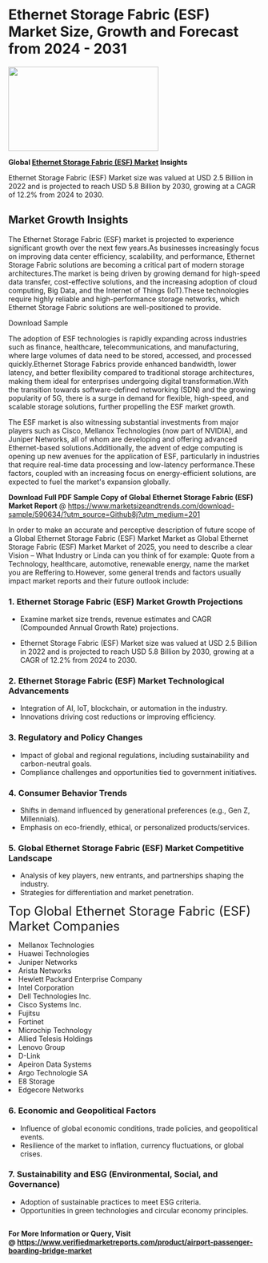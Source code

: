 <H1>Ethernet Storage Fabric (ESF) Market Size, Growth and Forecast from 2024 - 2031</H1><img class="aligncenter size-medium wp-image-584254" src="https://thirdeyenews.in/wp-content/uploads/2024/09/Global-Market-Research-300x168.jpeg" alt="" width="300" height="168" /><p><strong>Global&nbsp;<a href="https://www.marketsizeandtrends.com/download-sample/590634/?utm_source=Github8j?utm_medium=201">Ethernet Storage Fabric (ESF) Market</a> Insights</strong></p><p>Ethernet Storage Fabric (ESF) Market size was valued at USD 2.5 Billion in 2022 and is projected to reach USD 5.8 Billion by 2030, growing at a CAGR of 12.2% from 2024 to 2030.</p><p><h2>Market Growth Insights</h2> <p>The Ethernet Storage Fabric (ESF) market is projected to experience significant growth over the next few years.As businesses increasingly focus on improving data center efficiency, scalability, and performance, Ethernet Storage Fabric solutions are becoming a critical part of modern storage architectures.The market is being driven by growing demand for high-speed data transfer, cost-effective solutions, and the increasing adoption of cloud computing, Big Data, and the Internet of Things (IoT).These technologies require highly reliable and high-performance storage networks, which Ethernet Storage Fabric solutions are well-positioned to provide.</p> <p>Download Sample</p> <p>The adoption of ESF technologies is rapidly expanding across industries such as finance, healthcare, telecommunications, and manufacturing, where large volumes of data need to be stored, accessed, and processed quickly.Ethernet Storage Fabrics provide enhanced bandwidth, lower latency, and better flexibility compared to traditional storage architectures, making them ideal for enterprises undergoing digital transformation.With the transition towards software-defined networking (SDN) and the growing popularity of 5G, there is a surge in demand for flexible, high-speed, and scalable storage solutions, further propelling the ESF market growth.</p> <p>The ESF market is also witnessing substantial investments from major players such as Cisco, Mellanox Technologies (now part of NVIDIA), and Juniper Networks, all of whom are developing and offering advanced Ethernet-based solutions.Additionally, the advent of edge computing is opening up new avenues for the application of ESF, particularly in industries that require real-time data processing and low-latency performance.These factors, coupled with an increasing focus on energy-efficient solutions, are expected to fuel the market's expansion globally.</p> <p></p><p><span class=""><strong>Download Full PDF Sample Copy of Global Ethernet Storage Fabric (ESF) Market Report</strong> @ <a href="https://www.marketsizeandtrends.com/download-sample/590634/?utm_source=Github8j?utm_medium=201" target="_blank">https://www.marketsizeandtrends.com/download-sample/590634/?utm_source=Github8j?utm_medium=201</a></span></p><p>In order to make an accurate and perceptive description of future scope of a Global&nbsp;Ethernet Storage Fabric (ESF) Market Market as Global&nbsp;Ethernet Storage Fabric (ESF) Market Market of 2025, you need to describe a clear Vision &ndash; What Industry or Linda can you think of for example: Quote from a Technology, healthcare, automotive, renewable energy, name the market you are Reffering to.However, some general trends and factors usually impact market reports and their future outlook include:</p><h3>1.&nbsp;<strong>Ethernet Storage Fabric (ESF) Market Growth Projections</strong></h3><ul><li>Examine market size trends, revenue estimates and CAGR (Compounded Annual Growth Rate) projections.</li><li><p>Ethernet Storage Fabric (ESF) Market size was valued at USD 2.5 Billion in 2022 and is projected to reach USD 5.8 Billion by 2030, growing at a CAGR of 12.2% from 2024 to 2030.</p></li></ul><h3>2.&nbsp;<strong>Ethernet Storage Fabric (ESF) Market Technological Advancements</strong></h3><ul><li>Integration of AI, IoT, blockchain, or automation in the industry.</li><li>Innovations driving cost reductions or improving efficiency.</li></ul><h3>3.&nbsp;<strong>Regulatory and Policy Changes</strong></h3><ul><li>Impact of global and regional regulations, including sustainability and carbon-neutral goals.</li><li>Compliance challenges and opportunities tied to government initiatives.</li></ul><h3>4.&nbsp;<strong>Consumer Behavior Trends</strong></h3><ul><li>Shifts in demand influenced by generational preferences (e.g., Gen Z, Millennials).</li><li>Emphasis on eco-friendly, ethical, or personalized products/services.</li></ul><h3>5.&nbsp;<strong>Global Ethernet Storage Fabric (ESF) Market Competitive Landscape</strong></h3><ul><li>Analysis of key players, new entrants, and partnerships shaping the industry.</li><li>Strategies for differentiation and market penetration.</li></ul><p data-pm-slice="1 1 []"><span style="color: inherit; font-family: inherit; font-size: 25px;">Top Global Ethernet Storage Fabric (ESF) Market Companies</span></p><div class="" data-test-id=""><p><li>Mellanox Technologies</li><li> Huawei Technologies</li><li> Juniper Networks</li><li> Arista Networks</li><li> Hewlett Packard Enterprise Company</li><li> Intel Corporation</li><li> Dell Technologies Inc.</li><li> Cisco Systems Inc.</li><li> Fujitsu</li><li> Fortinet</li><li> Microchip Technology</li><li> Allied Telesis Holdings</li><li> Lenovo Group</li><li> D-Link</li><li> Apeiron Data Systems</li><li> Argo Technologie SA</li><li> E8 Storage</li><li> Edgecore Networks</li></p></div><h3>6.&nbsp;<strong>Economic and Geopolitical Factors</strong></h3><ul><li>Influence of global economic conditions, trade policies, and geopolitical events.</li><li>Resilience of the market to inflation, currency fluctuations, or global crises.</li></ul><h3>7.&nbsp;<strong>Sustainability and ESG (Environmental, Social, and Governance)</strong></h3><ul><li>Adoption of sustainable practices to meet ESG criteria.</li><li>Opportunities in green technologies and circular economy principles.</li></ul><h2><strong style="font-size: 14px;">For More Information or Query, Visit @&nbsp;</strong><a style="background-color: #ffffff; font-size: 14px;" href="https://www.marketsizeandtrends.com/report/ethernet-storage-fabric-esf-market/" target="_blank">https://www.verifiedmarketreports.com/product/airport-passenger-boarding-bridge-market</a></h2>